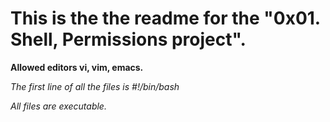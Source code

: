 # This is the the readme for the "0x01. Shell, Permissions project".

**Allowed editors vi, vim, emacs.**

*The first line of all the files is #!/bin/bash*

*All files are executable.*
